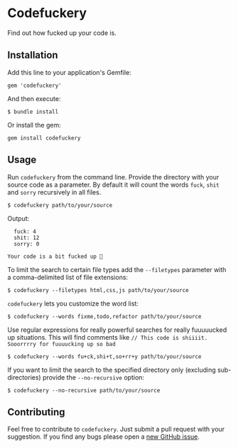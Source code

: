 # Codefuckery

Find out how fucked up your code is.

## Installation

Add this line to your application's Gemfile:

```
gem 'codefuckery'
```

And then execute:

```
$ bundle install
```

Or install the gem:

```
gem install codefuckery
```

## Usage
Run `codefuckery` from the command line. Provide the directory with your source code as a parameter.
By default it will count the words `fuck`, `shit` and `sorry` recursively in all files.

```
$ codefuckery path/to/your/source
```

Output:
```
  fuck: 4
  shit: 12
  sorry: 0

Your code is a bit fucked up 💩
```

To limit the search to certain file types add the `--filetypes` parameter with a comma-delimited list of file extensions:

```
$ codefuckery --filetypes html,css,js path/to/your/source
```

`codefuckery` lets you customize the word list:

```
$ codefuckery --words fixme,todo,refactor path/to/your/source
```

Use regular expressions for really powerful searches for really fuuuuucked up situations. This will find comments like `// This code is shiiiit. Sooorrrry for fuuuucking up so bad`

```
$ codefuckery --words fu+ck,shi+t,so+rr+y path/to/your/source
```

If you want to limit the search to the specified directory only (excluding sub-directories) provide the `--no-recursive` option:

```
$ codefuckery --no-recursive path/to/your/source
```

## Contributing
Feel free to contribute to `codefuckery`. Just submit a pull request with your suggestion. If you find any bugs please open a [new GitHub issue](https://github.com/martinhoeller/codefuckery/issues/new).
